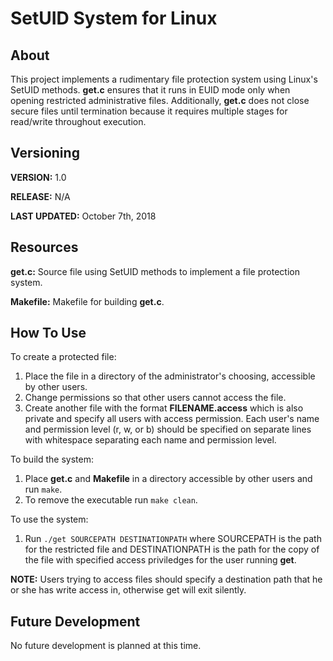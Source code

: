 # SetUID System for Linux

## About

This project implements a rudimentary file protection system using Linux's SetUID methods. **get.c** ensures that it runs in EUID mode only when opening restricted administrative files. Additionally, **get.c** does not close secure files until termination because it requires multiple stages for read/write throughout execution. 

## Versioning

**VERSION:** 1.0

**RELEASE:** N/A

**LAST UPDATED:** October 7th, 2018

## Resources

**get.c:** Source file using SetUID methods to implement a file protection system.

**Makefile:** Makefile for building **get.c**.

## How To Use

To create a protected file:
1. Place the file in a directory of the administrator's choosing, accessible by other users.
2. Change permissions so that other users cannot access the file.
3. Create another file with the format **FILENAME.access** which is also private and specify all users with access permission. Each user's name and permission level (r, w, or b) should be specified on separate lines with whitespace separating each name and permission level.

To build the system:
1. Place **get.c** and **Makefile** in a directory accessible by other users and run `make`.
2. To remove the executable run `make clean`.

To use the system:
1. Run `./get SOURCEPATH DESTINATIONPATH` where SOURCEPATH is the path for the restricted file and DESTINATIONPATH is the path for the copy of the file with specified access priviledges for the user running **get**.

**NOTE:** Users trying to access files should specify a destination path that he or she has write access in, otherwise get will exit silently.

## Future Development

No future development is planned at this time.